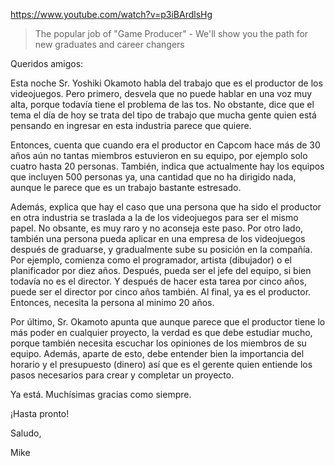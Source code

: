 https://www.youtube.com/watch?v=p3iBArdlsHg

> The popular job of "Game Producer" - We'll show you the path for new graduates and career changers

Queridos amigos:

Esta noche Sr. Yoshiki Okamoto habla del trabajo que es el productor de los videojuegos. Pero primero, desvela que no puede hablar en una voz muy alta, porque todavía tiene el problema de las tos. No obstante, dice que el tema el día de hoy se trata del tipo de trabajo que mucha gente quien está pensando en ingresar en esta industria parece que quiere.

Entonces, cuenta que cuando era el productor en Capcom hace más de 30 años aún no tantas miembros estuvieron en su equipo, por ejemplo solo cuatro hasta 20 personas. También, indica que actualmente hay los equipos que incluyen 500 personas ya, una cantidad que no ha dirigido nada, aunque le parece que es un trabajo bastante estresado. 

Además, explica que hay el caso que una persona que ha sido el productor en otra industria se traslada a la de los videojuegos para ser el mismo papel. No obsante, es muy raro y no aconseja este paso. Por otro lado, también una persona pueda aplicar en una empresa de los videojuegos después de graduarse, y gradualmente sube su posición en la compañía. Por ejemplo, comienza como el programador, artista (dibujador) o el planificador por diez años. Después, pueda ser el jefe del equipo, si bien todavía no es el director. Y después de hacer esta tarea por cinco años, puede ser el director por cinco años también. Al final, ya es el productor. Entonces, necesita la persona al minimo 20 años.

Por último, Sr. Okamoto apunta que aunque parece que el productor tiene lo más poder en cualquier proyecto, la verdad es que debe estudiar mucho, porque también necesita escuchar los opiniones de los miembros de su equipo. Además, aparte de esto, debe entender bien la importancia del horario y el presupuesto (dinero) así que es el gerente quien entiende los pasos necesarios para crear y completar un proyecto.

Ya está. Muchísimas gracias como siempre.

¡Hasta pronto!

Saludo,

Mike
